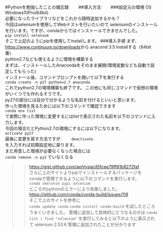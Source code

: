 #Pythonを勉強したことの備忘録　　
##導入方法　　
###設定元の環境
OS　Windows10Pro(64bit)  
必要になったライブラリなどをこれから随時追加するかも？  
今回はseleniumを使用してWebテストを行いたいので
seleniumのインストールを行います。ですが、condaからではインストールできませんでした。  
`pip install selenium`  
そこで上記のようにpipを使用してinstallします。
###導入手順
 まず、<https://www.continuum.io/downloads>から
 anacond 3.5 Installする〈64bit番〉  
python2.7なども使えるように環境を構築する  
まずは、インストールしたAnacondaをそのまま展開(環境変数なども自動で設定してもらった)  
 インストール後、コマンドプロンプトを開いて以下を実行する  
 `conda create -n p27 python=2.7 anaconda`  
 これでpython2.7の環境構築も終了です。 
 この他にも同じコマンドで仮想の環境がいくつでも作れるそうです。  
 py27の部分には自分で分かるような名前を付けるといいと思います。  
 作った環境を見るためには以下のコマンドで確認できます  
`conda env list`  
で実際に作った環境に変更するにはlistで表示された名前を以下のコマンドに入力します。  
今回の場合だとPython2.7の環境にするには以下になります。  
`activate py27`  
最後に変更を戻す方法ですが  　　
`deactivate`  
を入力すれば初期設定地に戻ります。  
また用意した環境が必要なくなった場合には  
`conda remove -n py2`
でいなくなる    
>>https://gist.github.com/aphlysia/d5fcee79ff81b8272faf  
さらに上のサイトよりpipでインストールするパッケージを  
condaで管理できるように以下のコマンドを実行します。  
`conda skeleton pypi selenium`  
ところがpythonのエラーにより失敗しました。  
>>https://github.com/conda/conda-build/issues/119   
そこで上のサイトを参考に  
`conda update conda`
`conda install conda-build`
を試したところうまくいきました。
管理に追加して具体的にどうなるのかは
 `conda list | find "selenium"`
 を実行してみると以下のように表示されて
 selenium                  2.53.6                    <pip>
管理に追加されたことが分かります

